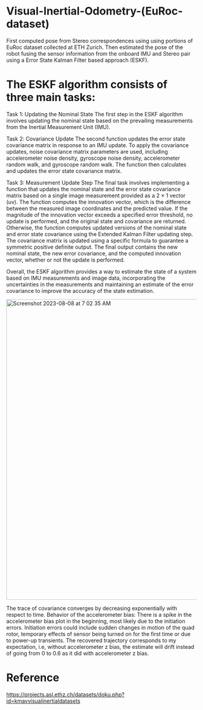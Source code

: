 # Visual-Inertial-Odometry-(EuRoc-dataset)

First computed pose from Stereo correspondences using using portions of EuRoc dataset collected at ETH Zurich. Then
estimated the pose of the robot fusing the sensor information from the onboard IMU and Stereo pair using a Error State
Kalman Filter based approach (ESKF).

# The ESKF algorithm consists of three main tasks:

Task 1: Updating the Nominal State
The first step in the ESKF algorithm involves updating the nominal state based on the prevailing measurements from the Inertial Measurement Unit (IMU).

Task 2: Covariance Update
The second function updates the error state covariance matrix in response to an IMU update. To apply the covariance updates, noise covariance matrix parameters are used, including accelerometer noise density, gyroscope noise density, accelerometer random walk, and gyroscope random walk. The function then calculates and updates the error state covariance matrix.

Task 3: Measurement Update Step
The final task involves implementing a function that updates the nominal state and the error state covariance matrix based on a single image measurement provided as a 2 × 1 vector (uv). The function computes the innovation vector, which is the difference between the measured image coordinates and the predicted value. If the magnitude of the innovation vector exceeds a specified error threshold, no update is performed, and the original state and covariance are returned. Otherwise, the function computes updated versions of the nominal state and error state covariance using the Extended Kalman Filter updating step. The covariance matrix is updated using a specific formula to guarantee a symmetric positive definite output. The final output contains the new nominal state, the new error covariance, and the computed innovation vector, whether or not the update is performed.

Overall, the ESKF algorithm provides a way to estimate the state of a system based on IMU measurements and image data, incorporating the uncertainties in the measurements and maintaining an estimate of the error covariance to improve the accuracy of the state estimation.

<img width="794" alt="Screenshot 2023-08-08 at 7 02 35 AM" src="https://github.com/RenuReddyK/Visual-Inertial-Odometry-EuRoc-dataset/assets/68454938/5438af2f-abdf-47a0-a2c1-49adc4db28c7">

The trace of covariance converges by decreasing exponentially with respect to time. Behavior of the accelerometer bias: There is a spike in the accelerometer bias plot in the beginning, most likely due to the initiation errors. Initiation errors could include sudden changes in motion of the quad rotor, temporary effects of sensor being turned on for the first time or due to power-up transients. The recovered trajectory corresponds to my expectation, i.e, without accelerometer z bias, the estimate will drift instead of going from 0 to 0.6 as it did with accelerometer z bias.

# Reference
https://projects.asl.ethz.ch/datasets/doku.php?id=kmavvisualinertialdatasets
